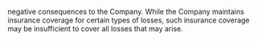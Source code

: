 negative  consequences  to  the  Company.  While  the  Company  maintains  insurance  coverage  for  certain  types  of  losses,  such
insurance coverage may be insufficient to cover all losses that may arise.